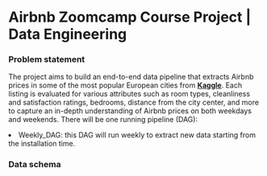 # Airbnb Zoomcamp Course Project | Data Engineering

### Problem statement
The project aims to build an end-to-end data pipeline that extracts Airbnb prices in some of the most popular European cities from [**Kaggle**]([https://earthquake.usgs.gov/fdsnws/event/1/](https://www.kaggle.com/datasets/thedevastator/airbnb-prices-in-european-cities)). Each listing is evaluated for various attributes such as room types, cleanliness and satisfaction ratings, bedrooms, distance from the city center, and more to capture an in-depth understanding of Airbnb prices on both weekdays and weekends.
There will be one running pipeline (DAG):
<li> Weekly_DAG: this DAG will run weekly to extract new data starting from the installation time. </li>

### Data schema
